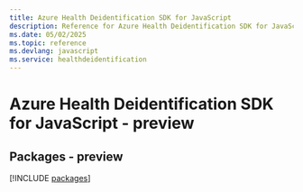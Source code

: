 ```yaml
---
title: Azure Health Deidentification SDK for JavaScript
description: Reference for Azure Health Deidentification SDK for JavaScript
ms.date: 05/02/2025
ms.topic: reference
ms.devlang: javascript
ms.service: healthdeidentification
---
```

# Azure Health Deidentification SDK for JavaScript - preview
## Packages - preview
[!INCLUDE [packages](health-deidentification-index.md)]